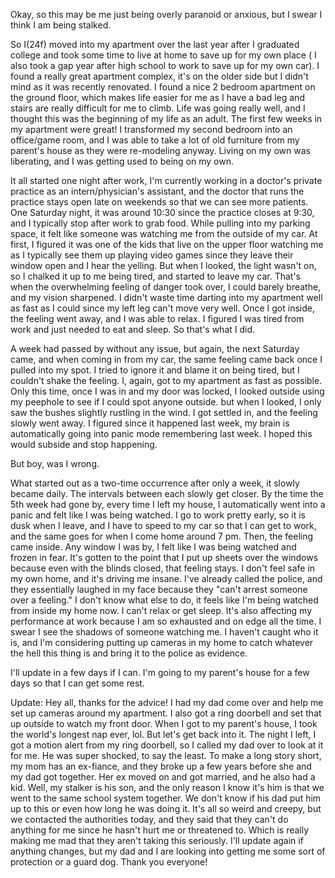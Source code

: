 Okay, so this may be me just being overly paranoid or anxious, but I swear I think I am being stalked.

So I(24f) moved into my apartment over the last year after I graduated college and took some time to live at home to save up for my own place ( I also took a gap year after high school to work to save up for my own car). I found a really great apartment complex, it's on the older side but I didn't mind as it was recently renovated. I found a nice 2 bedroom apartment on the ground floor, which makes life easier for me as I have a bad leg and stairs are really difficult for me to climb. Life was going really well, and I thought this was the beginning of my life as an adult. The first few weeks in my apartment were great! I transformed my second bedroom into an office/game room, and I was able to take a lot of old furniture from my parent's house as they were re-modeling anyway. Living on my own was liberating, and I was getting used to being on my own.

It all started one night after work, I'm currently working in a doctor's private practice as an intern/physician's assistant, and the doctor that runs the practice stays open late on weekends so that we can see more patients. One Saturday night, it was around 10:30 since the practice closes at 9:30, and I typically stop after work to grab food. While pulling into my parking space, it felt like someone was watching me from the outside of my car. At first, I figured it was one of the kids that live on the upper floor watching me as I typically see them up playing video games since they leave their window open and I hear the yelling. But when I looked, the light wasn't on, so I chalked it up to me being tired, and started to leave my car. That's when the overwhelming feeling of danger took over, I could barely breathe, and my vision sharpened. I didn't waste time darting into my apartment well as fast as I could since my left leg can't move very well. Once I got inside, the feeling went away, and I was able to relax. I figured I was tired from work and just needed to eat and sleep. So that's what I did.

A week had passed by without any issue, but again, the next Saturday came, and when coming in from my car, the same feeling came back once I pulled into my spot. I tried to ignore it and blame it on being tired, but I couldn't shake the feeling. I, again, got to my apartment as fast as possible. Only this time, once I was in and my door was locked, I looked outside using my peephole to see if I could spot anyone outside. but when I looked, I only saw the bushes slightly rustling in the wind. I got settled in, and the feeling slowly went away. I figured since it happened last week, my brain is automatically going into panic mode remembering last week. I hoped this would subside and stop happening.

But boy, was I wrong.

What started out as a two-time occurrence after only a week, it slowly became daily. The intervals between each slowly get closer. By the time the 5th week had gone by, every time I left my house, I automatically went into a panic and felt like I was being watched. I go to work pretty early, so it is dusk when I leave, and I have to speed to my car so that I can get to work, and the same goes for when I come home around 7 pm. Then, the feeling came inside. Any window I was by, I felt like I was being watched and frozen in fear. It's gotten to the point that I put up sheets over the windows because even with the blinds closed, that feeling stays. I don't feel safe in my own home, and it's driving me insane. I've already called the police, and they essentially laughed in my face because they "can't arrest someone over a feeling." I don't know what else to do, it feels like I'm being watched from inside my home now. I can't relax or get sleep. It's also affecting my performance at work because I am so exhausted and on edge all the time. I swear I see the shadows of someone watching me. I haven't caught who it is, and I'm considering putting up cameras in my home to catch whatever the hell this thing is and bring it to the police as evidence.

I'll update in a few days if I can. I'm going to my parent's house for a few days so that I can get some rest.

Update: Hey all, thanks for the advice! I had my dad come over and help me set up cameras around my apartment. I also got a ring doorbell and set that up outside to watch my front door. When I got to my parent's house, I took the world's longest nap ever, lol. But let's get back into it. The night I left, I got a motion alert from my ring doorbell, so I called my dad over to look at it for me. He was super shocked, to say the least. To make a long story short, my mom has an ex-fiance, and they broke up a few years before she and my dad got together. Her ex moved on and got married, and he also had a kid. Well, my stalker is his son, and the only reason I know it's him is that we went to the same school system together. We don't know if his dad put him up to this or even how long he was doing it. It's all so weird and creepy, but we contacted the authorities today, and they said that they can't do anything for me since he hasn't hurt me or threatened to. Which is really making me mad that they aren't taking this seriously. I'll update again if anything changes, but my dad and I are looking into getting me some sort of protection or a guard dog. Thank you everyone!